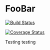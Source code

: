 # FooBar

[![Build Status](https://travis-ci.org/TeroFrondelius/FooBar.jl.svg?branch=master)](https://travis-ci.org/TeroFrondelius/FooBar.jl)

[![Coverage Status](https://coveralls.io/repos/TeroFrondelius/FooBar.jl/badge.svg)](https://coveralls.io/r/TeroFrondelius/FooBar.jl)

Testing testing
